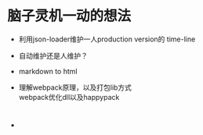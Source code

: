 # 脑子灵机一动的想法

* 利用json-loader维护一人production version的 time-line
* 自动维护还是人维护？
* markdown to html
* 理解webpack原理，以及打包lib方式  
  webpack优化dll以及happypack

* # 



